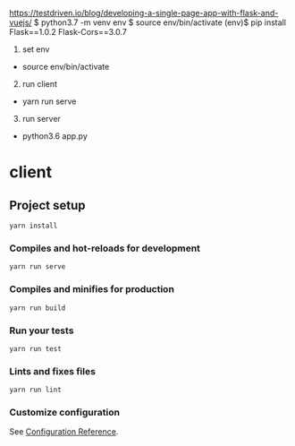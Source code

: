 
https://testdriven.io/blog/developing-a-single-page-app-with-flask-and-vuejs/
$ python3.7 -m venv env
$ source env/bin/activate
(env)$ pip install Flask==1.0.2 Flask-Cors==3.0.7

1. set env
* source env/bin/activate

2. run client
* yarn run serve

3. run server
* python3.6 app.py

# client
## Project setup
```
yarn install
```

### Compiles and hot-reloads for development
```
yarn run serve
```

### Compiles and minifies for production
```
yarn run build
```

### Run your tests
```
yarn run test
```

### Lints and fixes files
```
yarn run lint
```

### Customize configuration
See [Configuration Reference](https://cli.vuejs.org/config/).
